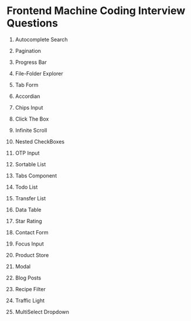 # Frontend Machine Coding Interview Questions

1. Autocomplete Search

2. Pagination

3. Progress Bar

4. File-Folder Explorer

5. Tab Form

6. Accordian

7. Chips Input

8. Click The Box

9. Infinite Scroll

10. Nested CheckBoxes

11. OTP Input

12. Sortable List

13. Tabs Component

14. Todo List

15. Transfer List

16. Data Table

17. Star Rating

18. Contact Form

19. Focus Input

20. Product Store

21. Modal

22. Blog Posts

23. Recipe Filter

24. Traffic Light

25. MultiSelect Dropdown